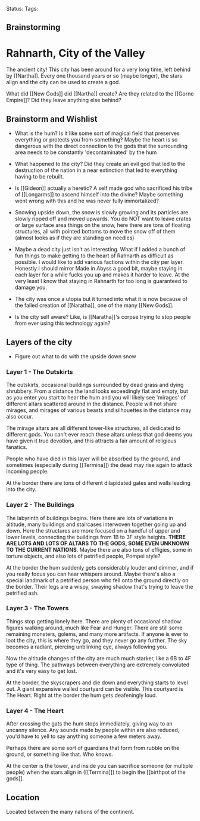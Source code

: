 Status:
Tags:

## Brainstorming



# Rahnarth, City of the Valley

The ancient city! This city has been around for a very long time, left behind by [[Nartha]]. Every one thousand years or so (maybe longer), the stars align and the city can be used to create a god.

What did [[New Gods]] did [[Nartha]] create? Are they related to the [[Gorne Empire]]? Did they leave anything else behind?

## Brainstorm and Wishlist

- What is the hum? Is it like some sort of magical field that preserves everything or protects you from something? Maybe the heart is so dangerous with the direct connection to the gods that the surrounding area needs to be constantly 'decontaminated' by the hum
- What happened to the city? Did they create an evil god that led to the destruction of the nation in a near extinction that led to everything having to be rebuilt.
- Is [[Gideon]] actually a heretic? A self made god who sacrificed his tribe of [[Longarms]] to ascend himself into the divine? Maybe something went wrong with this and he was never fully immortalized? 

- Snowing upside down, the snow is slowly growing and its particles are slowly ripped off and moved upwards. You do NOT want to leave crates or large surface area things on the snow, here there are tons of floating structures, all with pointed bottoms to move the snow off of them (almost looks as if they are standing on needles)

- Maybe a dead city just isn't as interesting. What if I added a bunch of fun things to make getting to the heart of Rahnarth as difficult as possible. I would like to add various factions within the city per layer. Honestly I should mirror Made in Abyss a good bit, maybe staying in each layer for a while fucks you up and makes it harder to leave. At the very least I know that staying in Rahnarth for too long is guaranteed to damage you.
- The city was once a utopia but it turned into what it is now because of the failed creation of [[Naratha]], one of the many [[New Gods]].

- Is the city self aware? Like, is [[Naratha]]'s corpse trying to stop people from ever using this technology again?

## Layers of the city

- Figure out what to do with the upside down snow
### Layer 1 - The Outskirts

The outskirts, occasional buildings surrounded by dead grass and dying shrubbery. From a distance the land looks exceedingly flat and empty, but as you enter you start to hear the hum and you will likely see 'mirages' of different altars scattered around in the distance. People will not share mirages, and mirages of various beasts and silhouettes in the distance may also occur.

The mirage altars are all different tower-like structures, all dedicated to different gods. You can't ever reach these altars unless that god deems you have given it true devotion, and this attracts a fair amount of religious fanatics.

People who have died in this layer will be absorbed by the ground, and sometimes (especially during [[Termina]]) the dead may rise again to attack incoming people.

At the border there are tons of different dilapidated gates and walls leading into the city.
### Layer 2 - The Buildings

The labyrinth of buildings begins. Here there are lots of variations in altitude, many buildings and staircases interwoven together going up and down. Here the structures are more focused on a handful of upper and lower levels, connecting the buildings from 1B to 3F style heights. **THERE ARE LOTS AND LOTS OF ALTARS TO THE GODS, SOME EVEN UNKNOWN TO THE CURRENT NATIONS**. Maybe there are also tons of effigies, some in torture objects, and also lots of petrified people, Pompei style?

At the border the hum suddenly gets considerably louder and dimmer, and if you really focus you can hear whispers around. Maybe there's also a special landmark of a petrified person who fell onto the ground directly on the border. Their legs are a wispy, swaying shadow that's trying to leave the petrified ash.
### Layer 3 - The Towers

Things stop getting lonely here. There are plenty of occasional shadow figures walking around, much like Fear and Hunger. There are still some remaining monsters, golems, and many more artifacts. If anyone is ever to loot the city, this is where they go, and they never go any further. The sky becomes a radiant, piercing unblinking eye, always following you.

Now the altitude changes of the city are much much starker, like a 6B to 4F type of thing. The pathways between everything are extremely convoluted and it's very easy to get lost.

At the border, the skyscrapers and die down and everything starts to level out. A giant expansive walled courtyard can be visible. This courtyard is The Heart. Right at the border the hum gets deafeningly loud.
### Layer 4 - The Heart

After crossing the gats the hum stops immediately, giving way to an uncanny silence. Any sounds made by people within are also reduced, you'd have to yell to say anything someone a few meters away.

Perhaps there are some sort of guardians that form from rubble on the ground, or something like that. Who knows.

At the center is the tower, and inside you can sacrifice someone (or multiple people) when the stars align in ([[Termina]]) to begin the [[birthpot of the gods]].
## Location

Located between the many nations of the continent. 
